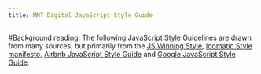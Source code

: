```yaml
---
title: MMT Digital JavaScript Style Guide
---
```

#Background reading:
The following JavaScript Style Guidelines are drawn from many sources, but primarily from the [JS Winning Style](https://github.com/Seravo/js-winning-style), [Idomatic Style manifesto](https://github.com/rwaldron/idiomatic.js/), [Airbnb JavaScript Style Guide](https://github.com/airbnb/javascript) and [Google JavaScript Style Guide](http://google-styleguide.googlecode.com/svn/trunk/javascriptguide.xml).